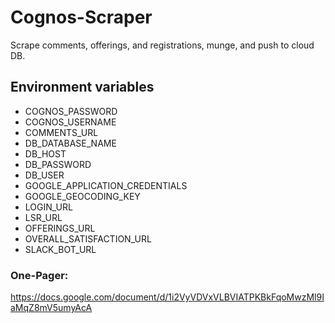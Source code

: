 # Cognos-Scraper
Scrape comments, offerings, and registrations, munge, and push to cloud DB.

## Environment variables
* COGNOS_PASSWORD
* COGNOS_USERNAME
* COMMENTS_URL
* DB_DATABASE_NAME
* DB_HOST
* DB_PASSWORD
* DB_USER
* GOOGLE_APPLICATION_CREDENTIALS
* GOOGLE_GEOCODING_KEY
* LOGIN_URL
* LSR_URL
* OFFERINGS_URL
* OVERALL_SATISFACTION_URL
* SLACK_BOT_URL

### One-Pager:
https://docs.google.com/document/d/1i2VyVDVxVLBVIATPKBkFqoMwzMl9IaMqZ8mV5umyAcA

